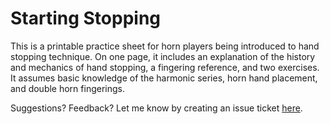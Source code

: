 # Starting Stopping
This is a printable practice sheet for horn players being introduced to hand stopping technique.
On one page,
it includes an explanation of the history and mechanics of hand stopping,
a fingering reference,
and two exercises.
It assumes basic knowledge of the harmonic series,
horn hand placement,
and double horn fingerings.

Suggestions? Feedback? Let me know by creating an issue ticket [here](https://github.com/claysmalley/starting-stopping/issues/new).
